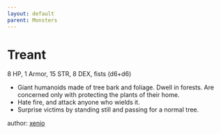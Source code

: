 ```yaml
---
layout: default
parent: Monsters
---
```

# Treant

8 HP, 1 Armor, 15 STR, 8 DEX, fists (d6+d6)
-   Giant humanoids made of tree bark and foliage. Dwell in forests. Are
    concerned only with protecting the plants of their home.
-   Hate fire, and attack anyone who wields it.
-   Surprise victims by standing still and passing for a normal tree.

author: [xenio](https://xenioinabottle.blogspot.com)
